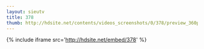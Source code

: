 ```yaml
---
layout: sieutv
title: 378
thumb: http://hdsite.net/contents/videos_screenshots/0/378/preview_360p.mp4.jpg
---
```

{% include iframe src='http://hdsite.net/embed/378' %}
 
